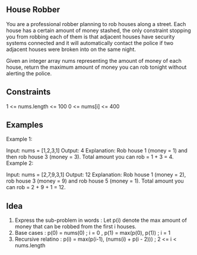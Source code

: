 ## House Robber
You are a professional robber planning to rob houses along a street. Each house has a certain amount of money stashed, the only constraint stopping you from robbing each of them is that adjacent houses have security systems connected and it will automatically contact the police if two adjacent houses were broken into on the same night.

Given an integer array nums representing the amount of money of each house, return the maximum amount of money you can rob tonight without alerting the police.

 
## Constraints
1 <= nums.length <= 100
0 <= nums[i] <= 400

## Examples
Example 1:

Input: nums = [1,2,3,1]
Output: 4
Explanation: Rob house 1 (money = 1) and then rob house 3 (money = 3).
Total amount you can rob = 1 + 3 = 4.
Example 2:

Input: nums = [2,7,9,3,1]
Output: 12
Explanation: Rob house 1 (money = 2), rob house 3 (money = 9) and rob house 5 (money = 1).
Total amount you can rob = 2 + 9 + 1 = 12.

## Idea
1. Express the sub-problem in words : Let p(i) denote the max amount of money that can be robbed from the first i houses. 
2. Base cases : p(0) = nums(0) ; i = 0 , p(1) = max(p(0), p(1)) ; i = 1
3. Recursive relatino : p(i) = max(p(i-1), (nums(i) + p(i - 2))) ; 2 <= i < nums.length